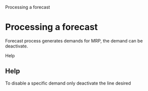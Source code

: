 
Processing a forecast
# Processing a forecast


Forecast process generates demands for MRP, the demand can be deactivate.

Help
## Help

To disable a specific demand only deactivate the line desired
